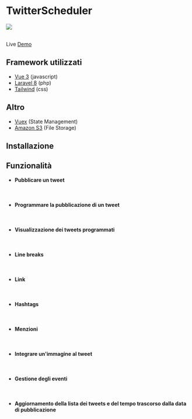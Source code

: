 # TwitterScheduler
<a href="https://github.com/andrea-emmanuele/TwitterScheduler/blob/master/LICENSE">
    <img src="https://img.shields.io/github/license/tailwindcomponents/dashboard-template">
</a>
<br />
<br />

Live [Demo](https://twitterscheduler.andreaemmanuele.it)

## Framework utilizzati

- [Vue 3](https://v3.vuejs.org/) (javascript)
- [Laravel 8](https://laravel.com/) (php)
- [Tailwind](https://tailwindcss.com/) (css)

## Altro

- [Vuex](https://vuex.vuejs.org/) (State Management)
- [Amazon S3](https://aws.amazon.com/it/s3/) (File Storage)

## Installazione


## Funzionalità

- **Pubblicare un tweet** 
  <br/><br/>
  <img src="">
  <br/><br/>
- **Programmare la pubblicazione di un tweet**
  <br/><br/>
  <img src="">
  <br/><br/>
- **Visualizzazione dei tweets programmati**
  <br/><br/>
  <img src="">
  <br/><br/>
- **Line breaks**
  <br/><br/>
  <img src="">
  <br/><br/>
- **Link**
  <br/><br/>
  <img src="">
  <br/><br/>
- **Hashtags**
  <br/><br/>
  <img src="">
  <br/><br/>
- **Menzioni**
  <br/><br/>
  <img src="">
  <br/><br/>
- **Integrare un'immagine al tweet**
  <br/><br/>
  <img src="">
  <br/><br/>
- **Gestione degli eventi**
  <br/><br/>
  <img src="">
  <br/><br/>
- **Aggiornamento della lista dei tweets e del tempo trascorso dalla data di pubblicazione**
<br/><br/>
  <img src="">
  <br/><br/>


